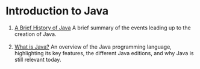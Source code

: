# Introduction to Java

1) [A Brief History of Java]: https://github.com/RyanLPrince/Java-Notes/blob/main/Introduction_to_Java/A_Brief_History_of_Java.md "A_Brief_History_of_Java.md"
[A Brief History of Java] A brief summary of the events leading up to the creation of Java. 
<br><br>
2) [What is Java?]: https://github.com/RyanLPrince/Java-Notes/blob/main/Introduction_to_Java/What_is_Java.md "What_is_Java.md"
[What is Java?] An overview of the Java programming language, highlighting its key features, the different Java editions, and why Java is still relevant today. 
<br><br>
